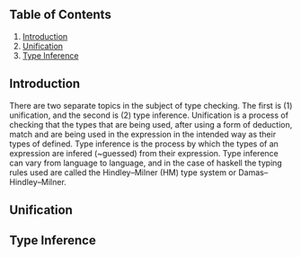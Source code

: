 
## Table of Contents
  1. [Introduction](#introduction)
  1. [Unification](#unification)
  1. [Type Inference](#type-inference)

## Introduction
There are two separate topics in the subject of type checking. The first is (1) unification, and the second is (2) type inference. Unification is a process of checking that the types that are being used, after using a form of deduction, match and are being used in the expression in the intended way as their types of defined. Type inference is the process by which the types of an expression are infered (~guessed) from their expression. Type inference can vary from language to language, and in the case of haskell the typing rules used are called the Hindley–Milner (HM) type system or Damas–Hindley–Milner.

## Unification

## Type Inference
